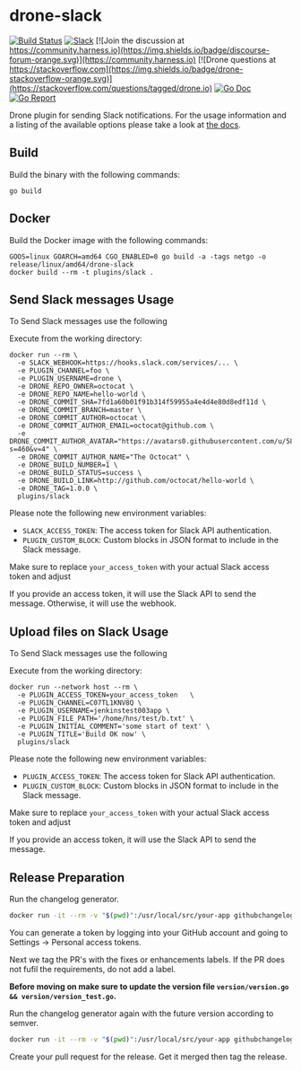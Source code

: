 # drone-slack

[![Build Status](http://harness.drone.io/api/badges/drone-plugins/drone-slack/status.svg)](http://harness.drone.io/drone-plugins/drone-slack)
[![Slack](https://img.shields.io/badge/slack-drone-orange.svg?logo=slack)](https://join.slack.com/t/harnesscommunity/shared_invite/zt-y4hdqh7p-RVuEQyIl5Hcx4Ck8VCvzBw)
[![Join the discussion at https://community.harness.io](https://img.shields.io/badge/discourse-forum-orange.svg)](https://community.harness.io)
[![Drone questions at https://stackoverflow.com](https://img.shields.io/badge/drone-stackoverflow-orange.svg)](https://stackoverflow.com/questions/tagged/drone.io)
[![Go Doc](https://godoc.org/github.com/drone-plugins/drone-slack?status.svg)](http://godoc.org/github.com/drone-plugins/drone-slack)
[![Go Report](https://goreportcard.com/badge/github.com/drone-plugins/drone-slack)](https://goreportcard.com/report/github.com/drone-plugins/drone-slack)

Drone plugin for sending Slack notifications. For the usage information and a listing of the available options please take a look at [the docs](http://plugins.drone.io/drone-plugins/drone-slack/).

## Build

Build the binary with the following commands:

```
go build
```

## Docker

Build the Docker image with the following commands:

```
GOOS=linux GOARCH=amd64 CGO_ENABLED=0 go build -a -tags netgo -o release/linux/amd64/drone-slack
docker build --rm -t plugins/slack .
```

## Send Slack messages Usage

To Send Slack messages use the following

Execute from the working directory:

```
docker run --rm \
  -e SLACK_WEBHOOK=https://hooks.slack.com/services/... \
  -e PLUGIN_CHANNEL=foo \
  -e PLUGIN_USERNAME=drone \
  -e DRONE_REPO_OWNER=octocat \
  -e DRONE_REPO_NAME=hello-world \
  -e DRONE_COMMIT_SHA=7fd1a60b01f91b314f59955a4e4d4e80d8edf11d \
  -e DRONE_COMMIT_BRANCH=master \
  -e DRONE_COMMIT_AUTHOR=octocat \
  -e DRONE_COMMIT_AUTHOR_EMAIL=octocat@github.com \
  -e DRONE_COMMIT_AUTHOR_AVATAR="https://avatars0.githubusercontent.com/u/583231?s=460&v=4" \
  -e DRONE_COMMIT_AUTHOR_NAME="The Octocat" \
  -e DRONE_BUILD_NUMBER=1 \
  -e DRONE_BUILD_STATUS=success \
  -e DRONE_BUILD_LINK=http://github.com/octocat/hello-world \
  -e DRONE_TAG=1.0.0 \
  plugins/slack
```

Please note the following new environment variables:

- `SLACK_ACCESS_TOKEN`: The access token for Slack API authentication.
- `PLUGIN_CUSTOM_BLOCK`: Custom blocks in JSON format to include in the Slack message.

Make sure to replace `your_access_token` with your actual Slack access token and adjust

If you provide an access token, it will use the Slack API to send the message. Otherwise, it will use the webhook.


## Upload files on Slack Usage

To Send Slack messages use the following

Execute from the working directory:
```
docker run --network host --rm \
  -e PLUGIN_ACCESS_TOKEN=your_access_token   \
  -e PLUGIN_CHANNEL=C07TL1KNV8Q \
  -e PLUGIN_USERNAME=jenkinstest003app \
  -e PLUGIN_FILE_PATH='/home/hns/test/b.txt' \
  -e PLUGIN_INITIAL_COMMENT='some start of text' \
  -e PLUGIN_TITLE='Build OK now' \
  plugins/slack
```

Please note the following new environment variables:

- `PLUGIN_ACCESS_TOKEN`: The access token for Slack API authentication.
- `PLUGIN_CUSTOM_BLOCK`: Custom blocks in JSON format to include in the Slack message.

Make sure to replace `your_access_token` with your actual Slack access token and adjust

If you provide an access token, it will use the Slack API to send the message.


## Release Preparation

Run the changelog generator.

```BASH
docker run -it --rm -v "$(pwd)":/usr/local/src/your-app githubchangeloggenerator/github-changelog-generator -u drone-plugins -p drone-slack -t <secret github token>
```

You can generate a token by logging into your GitHub account and going to Settings -> Personal access tokens.

Next we tag the PR's with the fixes or enhancements labels. If the PR does not fufil the requirements, do not add a label.

**Before moving on make sure to update the version file `version/version.go && version/version_test.go`.**

Run the changelog generator again with the future version according to semver.

```BASH
docker run -it --rm -v "$(pwd)":/usr/local/src/your-app githubchangeloggenerator/github-changelog-generator -u drone-plugins -p drone-slack <secret token> --future-release v1.0.0
```

Create your pull request for the release. Get it merged then tag the release.
